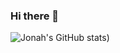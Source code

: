 ### Hi there 👋

![Jonah's GitHub stats](https://github-readme-stats.vercel.app/api?username=jonahbrandwagt&show_icons=true&theme=tokyonight))
